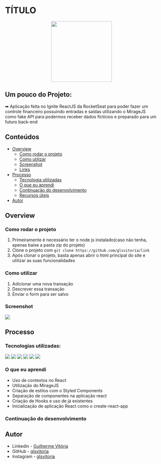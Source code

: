 # TÍTULO
<p align="center">
  <img src="https://img.icons8.com/plasticine/2x/circled-play.png" width="200px" height="200px"/></p>
<p align="center">

## Um pouco do Projeto:

➡ Aplicação feita no Ignite ReactJS da RocketSeat para poder fazer um controle financeiro possuindo entradas e saídas utilizando o MirageJS como fake API para podermos receber dados fictícios e preparado para um futuro back-end

## Conteúdos

- [Overview](#overview)
  - [Como rodar o projeto](#como-rodar-o-projeto)
  - [Como utilizar](#como-utilizar-o-projeto)
  - [Screenshot](#screenshot)
  - [Links](#links)
- [Processo](#processo)
  - [Tecnologia utilizadas](#tecnologias-utilizadas)
  - [O que eu aprendi](#oque-eu-aprendi)
  - [Continuação do desenvolvimento](#continuacao-do-desenvolvimento)
  - [Recursos úteis](#recursos-uteis)
- [Autor](#autor)

## Overview

### Como rodar o projeto

 1. Primeiramente é necessário ter o node js instalado(caso não tenha, apenas baixe a pasta zip do projeto) 
 2. Clone o projeto com `git clone https://github.com/glsvitoria/link`
 3. Após clonar o projeto, basta apenas abrir o html principal do site e utilizar as suas funcionalidades

### Como utilizar

 1. Adicionar uma nova transação
 2. Descrever essa transação
 3. Enviar o form para ser salvo

### Screenshot
![](./public/images/Screenshot.png)

## Processo

### Tecnologias utilizadas:

[<img src="https://img.shields.io/badge/HTML5-E34F26?style=for-the-badge&logo=html5&logoColor=white" />](https://github.com/glsvitoria)
[<img src="https://img.shields.io/badge/Sass-CC6699?style=for-the-badge&logo=sass&logoColor=white" />](https://github.com/glsvitoria)
[<img src="https://img.shields.io/badge/JavaScript-323330?style=for-the-badge&logo=javascript&logoColor=F7DF1E" />](https://github.com/glsvitoria)
[<img src="https://img.shields.io/badge/React-20232A?style=for-the-badge&logo=react&logoColor=61DAFB" />](https://github.com/glsvitoria)
[<img src="https://img.shields.io/badge/styled--components-DB7093?style=for-the-badge&logo=styled-components&logoColor=white" />](https://github.com/glsvitoria)
[<img src="https://img.shields.io/badge/TypeScript-007ACC?style=for-the-badge&logo=typescript&logoColor=white" />](https://github.com/glsvitoria)

### O que eu aprendi
 - Uso de contextos no React
 - Utilização do MirageJS
 - Criação de estilos com o Styled Components
 - Separação de componentes na aplicação react
 - Criação de Hooks e uso de já existentes
 - Inicialização de aplicação React como o create-react-app

### Continuação do desenvolvimento

## Autor
- Linkedin - [Guilherme Vitória](https://www.linkedin.com/in/glsvitoria/)
- GitHub - [glsvitoria](https://github.com/glsvitoria)
- Instagram - [glsvitoria](https://www.instagram.com/glsvitoria/)